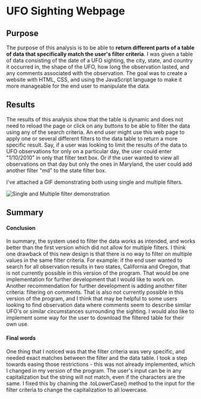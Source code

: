 # UFO Sighting Webpage

## Purpose

The purpose of this analysis is to be able to **return different parts of a table of data that specifically match the user's filter criteria**. I was given a table of data consisting of the date of a UFO sighting, the city, state, and country it occurred in, the shape of the UFO, how long the observation lasted, and any comments associated with the observation. The goal was to create a website with HTML, CSS, and using the JavaScript language to make it more manageable for the end user to manipulate the data.

## Results

The results of this analysis show that the table is dynamic and does not need to reload the page or click on any buttons to be able to filter the data using any of the search criteria. An end user might use this web page to apply one or several different filters to the data table to return a more specific result. Say, if a user was looking to limit the results of the data to UFO observations for only on a particular day, the user could enter "1/10/2010" in only that filter text box. Or if the user wanted to view all observations on that day but only the ones in Maryland, the user could add another filter "md" to the state filter box.

I've attached a GIF demonstrating both using single and multiple filters.

![Single and Multiple filter demonstration](Resources/filters.gif)



## Summary

#### Conclusion
In summary, the system used to filter the data works as intended, and works better than the first version which did not allow for multiple filters. I think one drawback of this new design is that there is no way to filter on multiple values in the same filter criteria. For example: if the end user wanted to search for all observation results in two states, California and Oregon, that is not currently possible in this version of the program. That would be one implementation for further development that I would like to work on. Another recommendation for further development is adding another filter criteria: filtering on comments. That is also not currently possible in this version of the program, and I think that may be helpful to some users looking to find observation data where comments seem to describe similar UFO's or similar circumstances surrounding the sighting. I would also like to implement some way for the user to download the filtered table for their own use.

#### Final words
One thing that I noticed was that the filter criteria was very specific, and needed exact matches between the filter and the data table. I took a step towards easing those restrictions - this was not already implemented, which I changed in my version of the program. The user's input can be in any capitalization but the string will not match, even if the characters are the same. I fixed this by chaining the .toLowerCase() method to the input for the filter criteria to change the capitalization to all lowercase.
